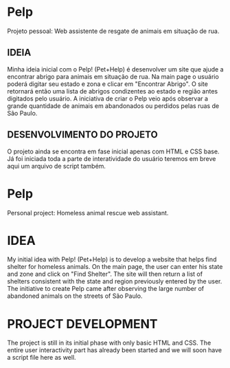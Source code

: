 # Pelp
Projeto pessoal: Web assistente de resgate de animais em situação de rua.

## IDEIA ## 
Minha ideia inicial com o Pelp! (Pet+Help) é desenvolver um site que ajude a encontrar abrigo para animais em situação de rua. 
Na main page o usuário poderá digitar seu estado e zona e clicar em "Encontrar Abrigo".
O site retornará então uma lista de abrigos condizentes ao estado e região antes digitados pelo usuário.
A iniciativa de criar o Pelp veio após observar a grande quantidade de animais em abandonados ou perdidos pelas ruas de São Paulo.

## DESENVOLVIMENTO DO PROJETO ## 
O projeto ainda se encontra em fase inicial apenas com HTML e CSS base. 
Já foi iniciada toda a parte de interatividade do usuário teremos em breve aqui um arquivo de script também.


# Pelp
Personal project: Homeless animal rescue web assistant.

# IDEA
My initial idea with Pelp! (Pet+Help) is to develop a website that helps find shelter for homeless animals. On the main page, the user can enter his state and zone and click on "Find Shelter". The site will then return a list of shelters consistent with the state and region previously entered by the user. The initiative to create Pelp came after observing the large number of abandoned animals on the streets of São Paulo.

# PROJECT DEVELOPMENT
The project is still in its initial phase with only basic HTML and CSS. The entire user interactivity part has already been started and we will soon have a script file here as well.

